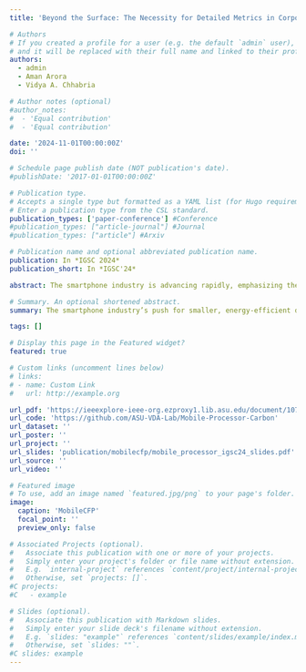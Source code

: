 ```yaml
---
title: 'Beyond the Surface: The Necessity for Detailed Metrics in Corporate Sustainability Reports'

# Authors
# If you created a profile for a user (e.g. the default `admin` user), write the username (folder name) here
# and it will be replaced with their full name and linked to their profile.
authors:
  - admin
  - Aman Arora
  - Vidya A. Chhabria

# Author notes (optional)
#author_notes:
#  - 'Equal contribution'
#  - 'Equal contribution'

date: '2024-11-01T00:00:00Z'
doi: ''

# Schedule page publish date (NOT publication's date).
#publishDate: '2017-01-01T00:00:00Z'

# Publication type.
# Accepts a single type but formatted as a YAML list (for Hugo requirements).
# Enter a publication type from the CSL standard.
publication_types: ['paper-conference'] #Conference
#publication_types: ["article-journal"] #Journal 
#publication_types: ["article"] #Arxiv

# Publication name and optional abbreviated publication name.
publication: In *IGSC 2024*
publication_short: In *IGSC'24*

abstract: The smartphone industry is advancing rapidly, emphasizing the development of smaller, energy-efficient devices with enhanced features. However, this progress often overlooks the significant environmental impacts of these ubiquitous devices. While corporate sustainability reports from mobile product companies aim to address these concerns, they typically provide high-level overviews that obscure critical details, particularly regarding the carbon footprints (CFP) of individual components such as processors and memories. This paper investigates the discrepancy between the overall CFP trends reported and the actual increasing CFP contributions of processors over the years. Through a detailed analysis, the inadequacies in current reporting practices are highlighted, underscoring the necessity for more granular data and metrics in corporate sustainability reports. Specific, detailed metrics are proposed for inclusion in these reports to enhance transparency and help align the chip architecture, design, and manufacturing communities toward addressing relevant sustainability-related challenges.

# Summary. An optional shortened abstract.
summary: The smartphone industry’s push for smaller, energy-efficient devices with advanced features often overlooks environmental impacts. Corporate sustainability reports provide broad overviews, masking critical details, especially about carbon footprints (CFP) of components like processors. This paper examines the gap between reported CFP trends and the rising CFP contributions of processors, highlighting deficiencies in reporting practices. We propose specific metrics to improve transparency and guide chip design and manufacturing toward sustainable solutions.

tags: []

# Display this page in the Featured widget?
featured: true

# Custom links (uncomment lines below)
# links:
# - name: Custom Link
#   url: http://example.org

url_pdf: 'https://ieeexplore-ieee-org.ezproxy1.lib.asu.edu/document/10765600'
url_code: 'https://github.com/ASU-VDA-Lab/Mobile-Processor-Carbon'
url_dataset: ''
url_poster: ''
url_project: ''
url_slides: 'publication/mobilecfp/mobile_processor_igsc24_slides.pdf'
url_source: ''
url_video: ''

# Featured image
# To use, add an image named `featured.jpg/png` to your page's folder.
image:
  caption: 'MobileCFP'
  focal_point: ''
  preview_only: false

# Associated Projects (optional).
#   Associate this publication with one or more of your projects.
#   Simply enter your project's folder or file name without extension.
#   E.g. `internal-project` references `content/project/internal-project/index.md`.
#   Otherwise, set `projects: []`.
#C projects:
#C   - example

# Slides (optional).
#   Associate this publication with Markdown slides.
#   Simply enter your slide deck's filename without extension.
#   E.g. `slides: "example"` references `content/slides/example/index.md`.
#   Otherwise, set `slides: ""`.
#C slides: example
---
```

